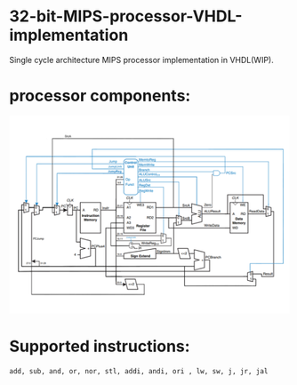 # 32-bit-MIPS-processor-VHDL-implementation
Single cycle architecture MIPS processor implementation in VHDL(WIP). 

# processor components:
![Components](/proc.jpg)

# Supported instructions:
    add, sub, and, or, nor, stl, addi, andi, ori , lw, sw, j, jr, jal
